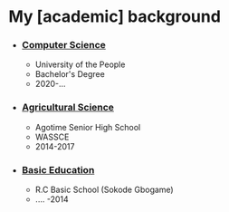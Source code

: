# My \[academic\] background

- ### [Computer Science](https://uopeople.edu)

  - University of the People
  - Bachelor's Degree
  - 2020-...

- ### [Agricultural Science](#)

  - Agotime Senior High School
  - WASSCE
  - 2014-2017

- ### [Basic Education](#)
  - R.C Basic School (Sokode Gbogame)
  - .... -2014
